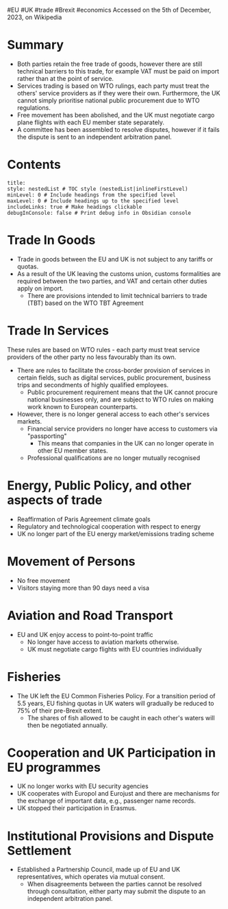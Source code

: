 #EU #UK #trade #Brexit #economics
Accessed on the 5th of December, 2023, on Wikipedia
# Summary
- Both parties retain the free trade of goods, however there are still technical barriers to this trade, for example VAT must be paid on import rather than at the point of service.
- Services trading is based on WTO rulings, each party must treat the others' service providers as if they were their own. Furthermore, the UK cannot simply prioritise national public procurement due to WTO regulations.
- Free movement has been abolished, and the UK must negotiate cargo plane flights with each EU member state separately. 
- A committee has been assembled to resolve disputes, however if it fails the dispute is sent to an independent arbitration panel.
# Contents
```table-of-contents
title: 
style: nestedList # TOC style (nestedList|inlineFirstLevel)
minLevel: 0 # Include headings from the specified level
maxLevel: 0 # Include headings up to the specified level
includeLinks: true # Make headings clickable
debugInConsole: false # Print debug info in Obsidian console
```
# Trade In Goods
- Trade in goods between the EU and UK is not subject to any tariffs or quotas.
- As a result of the UK leaving the customs union, customs formalities are required between the two parties, and VAT and certain other duties apply on import.
	- There are provisions intended to limit technical barriers to trade (TBT) based on the WTO TBT Agreement
# Trade In Services
These rules are based on WTO rules - each party must treat service providers of the other party no less favourably than its own.
- There are rules to facilitate the cross-border provision of services in certain fields, such as digital services, public procurement, business trips and secondments of highly qualified employees.
	- Public procurement requirement means that the UK cannot procure national businesses only, and are subject to WTO rules on making work known to European counterparts.
- However, there is no longer general access to each other's services markets.
	- Financial service providers no longer have access to customers via "passporting"
		- This means that companies in the UK can no longer operate in other EU member states.
	- Professional qualifications are no longer mutually recognised
# Energy, Public Policy, and other aspects of trade
- Reaffirmation of Paris Agreement climate goals
- Regulatory and technological cooperation with respect to energy
- UK no longer part of the EU energy market/emissions trading scheme
# Movement of Persons
- No free movement
- Visitors staying more than 90 days need a visa
# Aviation and Road Transport
- EU and UK enjoy access to point-to-point traffic
	- No longer have access to aviation markets otherwise.
	- UK must negotiate cargo flights with EU countries individually
# Fisheries
- The UK left the EU Common Fisheries Policy. For a transition period of 5.5 years, EU fishing quotas in UK waters will gradually be reduced to 75% of their pre-Brexit extent.
	- The shares of fish allowed to be caught in each other's waters will then be negotiated annually.
# Cooperation and UK Participation in EU programmes
- UK no longer works with EU security agencies
- UK cooperates with Europol and Eurojust and there are mechanisms for the exchange of important data, e.g., passenger name records.
- UK stopped their participation in Erasmus.
# Institutional Provisions and Dispute Settlement
- Established a Partnership Council, made up of EU and UK representatives, which operates via mutual consent.
	- When disagreements between the parties cannot be resolved through consultation, either party may submit the dispute to an independent arbitration panel.